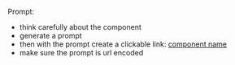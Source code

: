 Prompt:
 - think carefully about the component
 - generate a prompt 
 - then with the prompt create a clickable link: [component name](https://v0.dev/chat?q={prompt}&pid=B2vBbOQ5xkb)
 - make sure the prompt is url encoded

